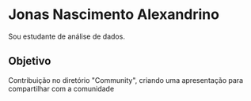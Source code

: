 # Jonas Nascimento Alexandrino
Sou estudante de análise de dados.

##  Objetivo

 Contribuição no diretório "Community", criando uma apresentação para compartilhar com a comunidade
